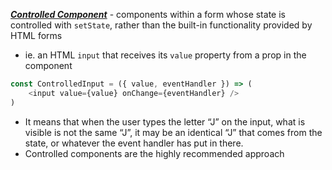 
***[Controlled Component](https://dev.to/stanleyjovel/simplify-controlled-components-with-react-hooks-23nn)*** - components within a form whose state is controlled with `setState`, rather than the built-in functionality provided by HTML forms
- ie. an HTML `input` that receives its `value` property from a prop in the component
```js
const ControlledInput = ({ value, eventHandler }) => (
	<input value={value} onChange={eventHandler} />
)
```
- It means that when the user types the letter “J” on the input, what is visible is not the same “J”, it may be an identical “J” that comes from the state, or whatever the event handler has put in there.
- Controlled components are the highly recommended approach
